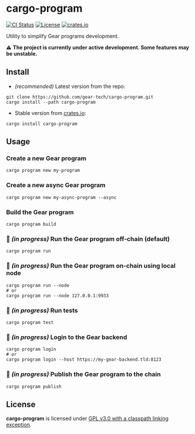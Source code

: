 # cargo-program

[![CI Status](https://github.com/gear-tech/cargo-program/workflows/CI/badge.svg)](https://github.com/gear-tech/cargo-program/actions/workflows/ci.yml?query=branch%3Amaster)
[![License](https://img.shields.io/badge/license-GPL%203.0-success)](https://github.com/gear-tech/cargo-program/blob/master/LICENSE)
[![crates.io](https://img.shields.io/crates/v/cargo-program)](https://crates.io/crates/cargo-program)

Utility to simplify Gear programs development.

:warning: **The project is currently under active development. Some features may be unstable.**

## Install

- *(recommended)* Latest version from the repo:

```
git clone https://github.com/gear-tech/cargo-program.git
cargo install --path cargo-program
```

- Stable version from [crates.io](https://crates.io/crates/cargo-program):

```
cargo install cargo-program
```
## Usage

###  Create a new Gear program

```
cargo program new my-program
```

###  Create a new async Gear program

```
cargo program new my-async-program --async
```

### Build the Gear program

```
cargo program build
```

### :construction: *(in progress)* Run the Gear program off-chain (default)

```
cargo program run
```

### :construction: *(in progress)* Run the Gear program on-chain using local node

```
cargo program run --node
# or
cargo program run --node 127.0.0.1:9933
```

### :construction: *(in progress)* Run tests

```
cargo program test
```

### :construction: *(in progress)* Login to the Gear backend

```
cargo program login
# or
cargo program login --host https://my-gear-backend.tld:8123
```

### :construction: *(in progress)* Publish the Gear program to the chain

```
cargo program publish
```

## License

**cargo-program** is licensed under [GPL v3.0 with a classpath linking exception](LICENSE).
